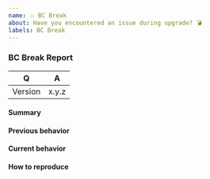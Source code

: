 ```yaml
---
name: 💥 BC Break
about: Have you encountered an issue during upgrade? 💣
labels: BC Break
---
```


<!--
Before reporting a BC break, please consult the CHANGELOG to make sure it's not
an expected change reported in the CHANGELOG.md file in this repository.
-->

### BC Break Report

<!-- Fill in the relevant information below to help triage your issue. -->

|    Q        | A      |
|------------ |--------|
| Version     | x.y.z  |

#### Summary

<!-- Provide a summary describing the problem you are experiencing. -->

#### Previous behavior

<!-- What was the previous (working) behavior? -->

#### Current behavior

<!-- What is the current (broken) behavior? -->

#### How to reproduce

<!--
Provide steps to reproduce the BC break.

Adding a failing unit test would help us a lot - you can submit it in a Pull
Request separately, referencing this bug report.
-->
